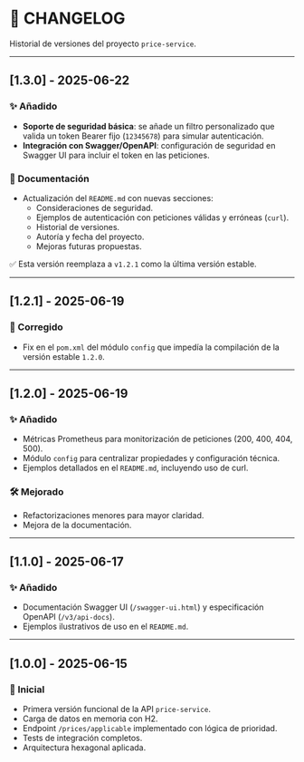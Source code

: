 # 📓 CHANGELOG

Historial de versiones del proyecto `price-service`.

---

## [1.3.0] - 2025-06-22
### ✨ Añadido
- **Soporte de seguridad básica**: se añade un filtro personalizado que valida un token Bearer fijo (`12345678`) para simular autenticación.
- **Integración con Swagger/OpenAPI**: configuración de seguridad en Swagger UI para incluir el token en las peticiones.

### 📘 Documentación
- Actualización del `README.md` con nuevas secciones:
    - Consideraciones de seguridad.
    - Ejemplos de autenticación con peticiones válidas y erróneas (`curl`).
    - Historial de versiones.
    - Autoría y fecha del proyecto.
    - Mejoras futuras propuestas.

✅ Esta versión reemplaza a `v1.2.1` como la última versión estable.

---

## [1.2.1] - 2025-06-19
### 🐞 Corregido
- Fix en el `pom.xml` del módulo `config` que impedía la compilación de la versión estable `1.2.0`.

---

## [1.2.0] - 2025-06-19
### ✨ Añadido
- Métricas Prometheus para monitorización de peticiones (200, 400, 404, 500).
- Módulo `config` para centralizar propiedades y configuración técnica.
- Ejemplos detallados en el `README.md`, incluyendo uso de curl.

### 🛠️ Mejorado
- Refactorizaciones menores para mayor claridad.
- Mejora de la documentación.

---

## [1.1.0] - 2025-06-17
### ✨ Añadido
- Documentación Swagger UI (`/swagger-ui.html`) y especificación OpenAPI (`/v3/api-docs`).
- Ejemplos ilustrativos de uso en el `README.md`.

---

## [1.0.0] - 2025-06-15
### 🚀 Inicial
- Primera versión funcional de la API `price-service`.
- Carga de datos en memoria con H2.
- Endpoint `/prices/applicable` implementado con lógica de prioridad.
- Tests de integración completos.
- Arquitectura hexagonal aplicada.
